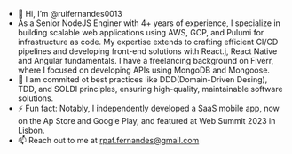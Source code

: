 - 👋 Hi, I’m @ruifernandes0013
- As a Senior NodeJS Enginer with 4+ years of experience, I specialize in building scalable web applications using AWS, GCP, and Pulumi for infrastructure as code.
  My expertise extends to crafting efficient CI/CD pipelines and developing front-end solutions with React.j, React Native and Angular fundamentals.
  I have a freelancing background on Fiverr, where I focused on developing APIs using MongoDB and Mongoose.
- 🌱 I am commited ot best practices like DDD(Domain-Driven Desing), TDD, and SOLDI principles, ensuring high-quality, maintainable software solutions.
- ⚡ Fun fact: Notably, I independently developed a SaaS mobile app, now on the Ap Store and Google Play, and featured at Web Summit 2023 in Lisbon.
- 📫 Reach out to me at rpaf.fernandes@gmail.com
<!---
ruifernandes0013/ruifernandes0013 is a ✨ special ✨ repository because its `README.md` (this file) appears on your GitHub profile.
You can click the Preview link to take a look at your changes.
--->
